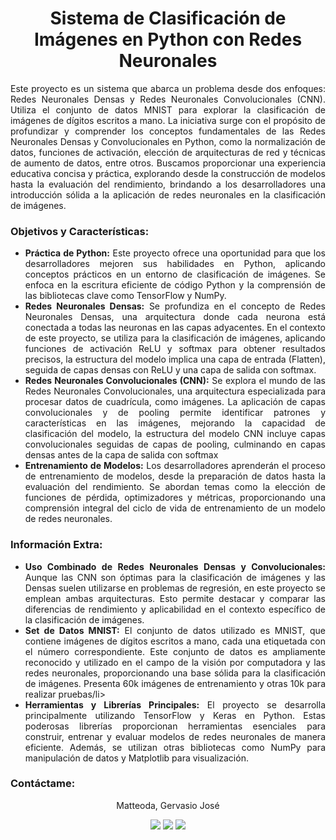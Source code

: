 <!-- Introducción -->
<h1 align="center"><b>Sistema de Clasificación de Imágenes en Python con Redes Neuronales</b></h1>
<p align="justify">Este proyecto es un sistema que abarca un problema desde dos enfoques: Redes Neuronales Densas y Redes Neuronales Convolucionales (CNN). Utiliza el conjunto de datos MNIST para explorar la clasificación de imágenes de dígitos escritos a mano. La iniciativa surge con el propósito de profundizar y comprender los conceptos fundamentales de las Redes Neuronales Densas y Convolucionales en Python, como la normalización de datos, funciones de activación, elección de arquitecturas de red y técnicas de aumento de datos, entre otros. Buscamos proporcionar una experiencia educativa concisa y práctica, explorando desde la construcción de modelos hasta la evaluación del rendimiento, brindando a los desarrolladores una introducción sólida a la aplicación de redes neuronales en la clasificación de imágenes.</p>
<!--  -->

<!-- Objetivos & Características -->
<h3>Objetivos y Características:</h3>
<ul align="justify">
  <li><b>Práctica de Python:</b> Este proyecto ofrece una oportunidad para que los desarrolladores mejoren sus habilidades en Python, aplicando conceptos prácticos en un entorno de clasificación de imágenes. Se enfoca en la escritura eficiente de código Python y la comprensión de las bibliotecas clave como TensorFlow y NumPy.</li>
  <li><b>Redes Neuronales Densas:</b> Se profundiza en el concepto de Redes Neuronales Densas, una arquitectura donde cada neurona está conectada a todas las neuronas en las capas adyacentes. En el contexto de este proyecto, se utiliza para la clasificación de imágenes, aplicando funciones de activación ReLU y softmax para obtener resultados precisos, la estructura del modelo implica una capa de entrada (Flatten), seguida de capas densas con ReLU y una capa de salida con softmax.</li>
  <li><b>Redes Neuronales Convolucionales (CNN):</b> Se explora el mundo de las Redes Neuronales Convolucionales, una arquitectura especializada para procesar datos de cuadrícula, como imágenes. La aplicación de capas convolucionales y de pooling permite identificar patrones y características en las imágenes, mejorando la capacidad de clasificación del modelo, la estructura del modelo CNN incluye capas convolucionales seguidas de capas de pooling, culminando en capas densas antes de la capa de salida con softmax</li>
  <li><b>Entrenamiento de Modelos:</b> Los desarrolladores aprenderán el proceso de entrenamiento de modelos, desde la preparación de datos hasta la evaluación del rendimiento. Se abordan temas como la elección de funciones de pérdida, optimizadores y métricas, proporcionando una comprensión integral del ciclo de vida de entrenamiento de un modelo de redes neuronales.</li>
</ul>
<!--  -->

<!-- Información Extra -->
<h3>Información Extra:</h3>
<ul align="justify">
  <li><b>Uso Combinado de Redes Neuronales Densas y Convolucionales:</b> Aunque las CNN son óptimas para la clasificación de imágenes y las Densas suelen utilizarse en problemas de regresión, en este proyecto se emplean ambas arquitecturas. Esto permite destacar y comparar las diferencias de rendimiento y aplicabilidad en el contexto específico de la clasificación de imágenes.</li>
  <li><b>Set de Datos MNIST:</b> El conjunto de datos utilizado es MNIST, que contiene imágenes de dígitos escritos a mano, cada una etiquetada con el número correspondiente. Este conjunto de datos es ampliamente reconocido y utilizado en el campo de la visión por computadora y las redes neuronales, proporcionando una base sólida para la clasificación de imágenes. Presenta 60k imágenes de entrenamiento y otras 10k para realizar pruebas/li>
  <li><b>Herramientas y Librerías Principales:</b> El proyecto se desarrolla principalmente utilizando TensorFlow y Keras en Python. Estas poderosas librerías proporcionan herramientas esenciales para construir, entrenar y evaluar modelos de redes neuronales de manera eficiente. Además, se utilizan otras bibliotecas como NumPy para manipulación de datos y Matplotlib para visualización.</li>
</ul>
<!--  -->

<!-- Contacto -->
<h3>Contáctame:</h3>
<p align="center">Matteoda, Gervasio José</p>
<div align="center">
  <a href="https://www.linkedin.com/in/gervasio-matteoda/">
    <img src="https://img.shields.io/badge/-linkedin-0077B5?style=for-the-badge&logo=Linkedin&logoColor=white"/></a>
  <a href="https://github.com/GervasioMatteoda">
    <img src="https://img.shields.io/badge/GitHub-100000?style=for-the-badge&logo=github&logoColor=white"/></a>
  <a href="mailto:gjmatteoda@gmail.com">
    <img src="https://img.shields.io/badge/Gmail-D14836?style=for-the-badge&logo=gmail&logoColor=white"/></a>
</div>
 <!-- -->
